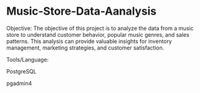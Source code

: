 # Music-Store-Data-Aanalysis

Objective:
The objective of this project is to analyze the data from a music store to understand customer behavior, popular music genres, and sales patterns. This analysis can provide valuable insights for inventory management, marketing strategies, and customer satisfaction.

Tools/Language:

PostgreSQL

pgadmin4
